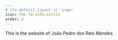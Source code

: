 ```yaml
---
# the default layout is 'page'
icon: fas fa-info-circle
order: 4
---
```


This is the website of João Pedro dos Reis Mendes 